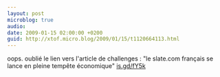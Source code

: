 ```yaml
---
layout: post
microblog: true
audio: 
date: 2009-01-15 02:00:00 +0200
guid: http://xtof.micro.blog/2009/01/15/t1120664113.html
---
```

oops. oublié le lien vers l'article de challenges : "le slate.com français se lance en pleine tempête économique" [is.gd/fY5k](http://is.gd/fY5k)
